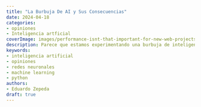```yaml
---
title: "La Burbuja De AI y Sus Consecuencias"
date: 2024-04-18
categories:
- opiniones
- Inteligencia artficial
coverImage: images/performance-isnt-that-important-for-new-web-projects.jpg
description: Parece que estamos experimentando una burbuja de inteligencia artificial causada por la especulación financiera, chatGPT, programadores muy astutos e inversores muy avariciosos.
keywords:
- inteligencia artificial
- opiniones
- redes neuronales
- machine learning
- python
authors:
- Eduardo Zepeda
draft: true
---
```



